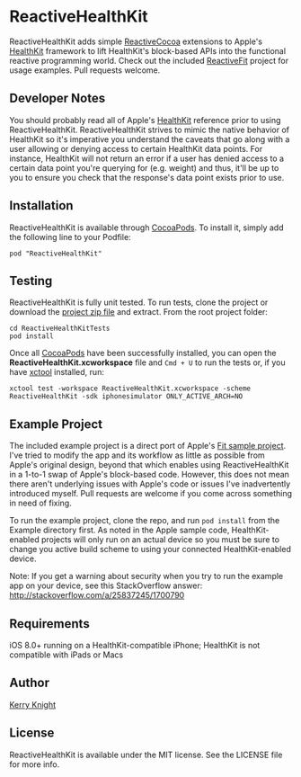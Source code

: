 ReactiveHealthKit
=================


ReactiveHealthKit adds simple [ReactiveCocoa](http://reactivecocoa.io/) extensions to Apple's [HealthKit](https://developer.apple.com/library/ios/documentation/HealthKit/Reference/HealthKit_Framework/index.html) framework to lift HealthKit's block-based APIs into the functional reactive programming world.  Check out the included [ReactiveFit](https://github.com/kerryknight/ReactiveHealthKit/tree/master/Example) project for usage examples. Pull requests welcome.

## Developer Notes

You should probably read all of Apple's [HealthKit](https://developer.apple.com/library/ios/documentation/HealthKit/Reference/HealthKit_Framework/index.html) reference prior to using ReactiveHealthKit.  ReactiveHealthKit strives to mimic the native behavior of HealthKit so it's imperative you understand the caveats that go along with a user allowing or denying access to certain HealthKit data points. For instance, HealthKit will not return an error if a user has denied access to a certain data point you're querying for (e.g. weight) and thus, it'll be up to you to ensure you check that the response's data point exists prior to use.

## Installation

ReactiveHealthKit is available through [CocoaPods](http://cocoapods.org). To install
it, simply add the following line to your Podfile:

    pod "ReactiveHealthKit"

## Testing

ReactiveHealthKit is fully unit tested.  To run tests, clone the project or download the [project zip file](https://github.com/kerryknight/ReactiveHealthKit/archive/develop.zip) and extract.  From the root project folder:

    cd ReactiveHealthKitTests
    pod install

Once all [CocoaPods](http://cocoapods.org/) have been successfully installed, you can open the **ReactiveHealthKit.xcworkspace** file and `Cmd + U` to run the tests or, if you have [xctool](https://github.com/facebook/xctool) installed, run:

    xctool test -workspace ReactiveHealthKit.xcworkspace -scheme ReactiveHealthKit -sdk iphonesimulator ONLY_ACTIVE_ARCH=NO

## Example Project 

The included example project is a direct port of Apple's [Fit sample project](https://developer.apple.com/library/ios/samplecode/Fit/Introduction/Intro.html). I've tried to modify the app and its workflow as little as possible from Apple's original design, beyond that which enables using ReactiveHealthKit in a 1-to-1 swap of Apple's block-based code.  However, this does not mean there aren't underlying issues with Apple's code or issues I've inadvertently introduced myself.  Pull requests are welcome if you come across something in need of fixing. 

To run the example project, clone the repo, and run `pod install` from the Example directory first. As noted in the Apple sample code, HealthKit-enabled projects will only run on an actual device so you must be sure to change you active build scheme to using your connected HealthKit-enabled device.

Note: If you get a warning about security when you try to run the example app on your device, see this StackOverflow answer: http://stackoverflow.com/a/25837245/1700790

## Requirements

iOS 8.0+ running on a HealthKit-compatible iPhone; HealthKit is not compatible with iPads or Macs 

## Author

[Kerry Knight](https://github.com/kerryknight)

## License

ReactiveHealthKit is available under the MIT license. See the LICENSE file for more info.
